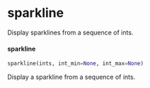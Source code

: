 <a name="sparkline"></a>
# sparkline

Display sparklines from a sequence of ints.

<a name="sparkline.sparkline"></a>
#### sparkline

```python
sparkline(ints, int_min=None, int_max=None)
```

Display a sparkline from a sequence of ints.

